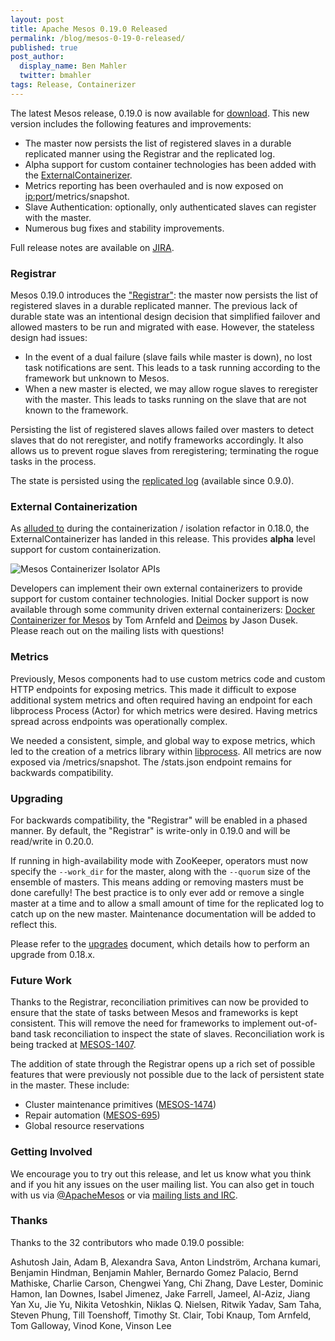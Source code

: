 ```yaml
---
layout: post
title: Apache Mesos 0.19.0 Released
permalink: /blog/mesos-0-19-0-released/
published: true
post_author:
  display_name: Ben Mahler
  twitter: bmahler
tags: Release, Containerizer
---
```


The latest Mesos release, 0.19.0 is now available for [download](http://mesos.apache.org/downloads/). This new version includes the following features and improvements:

* The master now persists the list of registered slaves in a durable replicated manner using the Registrar and the replicated log.
* Alpha support for custom container technologies has been added with the [ExternalContainerizer](https://github.com/apache/mesos/blob/0.19.0/src/slave/containerizer/external_containerizer.hpp#L74).
* Metrics reporting has been overhauled and is now exposed on <ip:port>/metrics/snapshot.
* Slave Authentication: optionally, only authenticated slaves can register with the master.
* Numerous bug fixes and stability improvements.

Full release notes are available on [JIRA](https://issues.apache.org/jira/secure/ReleaseNote.jspa?projectId=12311242&version=12326253).

### Registrar

Mesos 0.19.0 introduces the ["Registrar"](https://cwiki.apache.org/confluence/display/MESOS/Registrar+Design+Document): the master now persists the list of registered slaves in a durable replicated manner. The previous lack of durable state was an intentional design decision that simplified failover and allowed masters to be run and migrated with ease. However, the stateless design had issues:

* In the event of a dual failure (slave fails while master is down), no lost task notifications are sent. This leads to a task running according to the framework but unknown to Mesos.
* When a new master is elected, we may allow rogue slaves to reregister with the master. This leads to tasks running on the slave that are not known to the framework.

Persisting the list of registered slaves allows failed over masters to detect slaves that do not reregister, and notify frameworks accordingly. It also allows us to prevent rogue slaves from reregistering; terminating the rogue tasks in the process.

The state is persisted using the [replicated log](http://mesos.apache.org/blog/mesos-0-17-0-released-featuring-autorecovery/) (available since 0.9.0).

### External Containerization

As [alluded to](http://mesos.apache.org/blog/mesos-0-18-0-released/) during the containerization / isolation refactor in 0.18.0, the ExternalContainerizer has landed in this release. This provides **alpha** level support for custom containerization.

![Mesos Containerizer Isolator APIs](/assets/img/documentation/containerizer_isolator_api.png)

Developers can implement their own external containerizers to provide support for custom container technologies. Initial Docker support is now available through some community driven external containerizers: [Docker Containerizer for Mesos](https://github.com/duedil-ltd/mesos-docker-containerizer) by Tom Arnfeld and [Deimos](https://github.com/mesosphere/deimos) by Jason Dusek. Please reach out on the mailing lists with questions!

### Metrics

Previously, Mesos components had to use custom metrics code and custom HTTP endpoints for exposing metrics. This made it difficult to expose additional system metrics and often required having an endpoint for each libprocess Process (Actor) for which metrics were desired. Having metrics spread across endpoints was operationally complex.

We needed a consistent, simple, and global way to expose metrics, which led to the creation of a metrics library within [libprocess](https://github.com/apache/mesos/tree/0.19.0/3rdparty/libprocess). All metrics are now exposed via /metrics/snapshot. The /stats.json endpoint remains for backwards compatibility.

### Upgrading

For backwards compatibility, the "Registrar" will be enabled in a phased manner. By default, the "Registrar" is write-only in 0.19.0 and will be read/write in 0.20.0.

If running in high-availability mode with ZooKeeper, operators must now specify the `--work_dir` for the master, along with the `--quorum` size of the ensemble of masters. This means adding or removing masters must be done carefully! The best practice is to only ever add or remove a single master at a time and to allow a small amount of time for the replicated log to catch up on the new master. Maintenance documentation will be added to reflect this.

Please refer to the [upgrades](http://mesos.apache.org/documentation/latest/upgrades/) document, which details how to perform an upgrade from 0.18.x.

### Future Work

Thanks to the Registrar, reconciliation primitives can now be provided to ensure that the state of tasks between Mesos and frameworks is kept consistent. This will remove the need for frameworks to implement out-of-band task reconciliation to inspect the state of slaves. Reconciliation work is being tracked at [MESOS-1407](https://issues.apache.org/jira/browse/MESOS-1407).

The addition of state through the Registrar opens up a rich set of possible features that were previously not possible due to the lack of persistent state in the master. These include:

* Cluster maintenance primitives ([MESOS-1474](https://issues.apache.org/jira/browse/MESOS-1474))
* Repair automation ([MESOS-695](https://issues.apache.org/jira/browse/MESOS-695))
* Global resource reservations

### Getting Involved

We encourage you to try out this release, and let us know what you think and if you hit any issues on the user mailing list. You can also get in touch with us via [@ApacheMesos](http://twitter.com/ApacheMesos) or via [mailing lists and IRC](http://mesos.apache.org/community/).

### Thanks

Thanks to the 32 contributors who made 0.19.0 possible:

Ashutosh Jain, Adam B, Alexandra Sava, Anton Lindström, Archana kumari, Benjamin Hindman, Benjamin Mahler, Bernardo Gomez Palacio, Bernd Mathiske, Charlie Carson, Chengwei Yang, Chi Zhang, Dave Lester, Dominic Hamon, Ian Downes, Isabel Jimenez, Jake Farrell, Jameel, Al-Aziz, Jiang Yan Xu, Jie Yu, Nikita Vetoshkin, Niklas Q. Nielsen, Ritwik Yadav, Sam Taha, Steven Phung, Till Toenshoff, Timothy St. Clair, Tobi Knaup, Tom Arnfeld, Tom Galloway, Vinod Kone, Vinson Lee